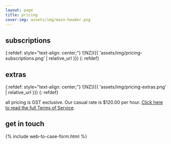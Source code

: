 ```yaml
---
layout: page
title: pricing
cover-img: assets/img/main-header.png 
---
```


## subscriptions

{:refdef: style="text-align: center;"}
![NZ]({{ 'assets/img/pricing-subscriptions.png' | relative_url }})
{: refdef}


## extras

{:refdef: style="text-align: center;"}
![NZ]({{ 'assets/img/pricing-extras.png' | relative_url }})
{: refdef}



all pricing is GST exclusive.
Our casual rate is $120.00 per hour. [Click here to read the full Terms of Service](/termsofservice/).


## get in touch

{% include web-to-case-form.html %}
<br/>
